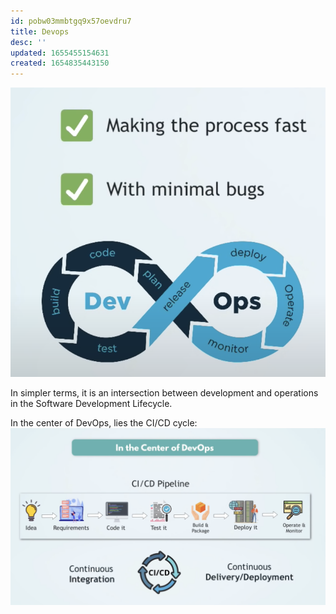 ```yaml
---
id: pobw03mmbtgq9x57oevdru7
title: Devops
desc: ''
updated: 1655455154631
created: 1654835443150
---
```

![DevOps](/assets/images/2022-06-16-12-32-04.png)

In simpler terms, it is an intersection between development and operations in the Software Development Lifecycle.

In the center of DevOps, lies the CI/CD cycle:
![CI/CD](/assets/images/2022-06-17-14-08-46.png)
